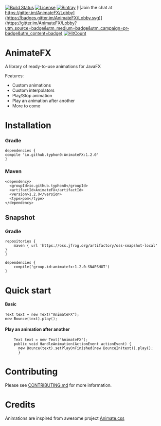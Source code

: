 [![Build Status](https://travis-ci.org/Typhon0/AnimateFX.svg?branch=master)](https://travis-ci.org/Typhon0/AnimateFX)
[![License](https://img.shields.io/badge/License-Apache%202.0-blue.svg)](https://opensource.org/licenses/Apache-2.0)
[![Bintray](https://api.bintray.com/packages/typhon0/AnimateFX/animatefx/images/download.svg)](https://bintray.com/typhon0/AnimateFX/animatefx)
[![Join the chat at https://gitter.im/AnimateFX/Lobby](https://badges.gitter.im/AnimateFX/Lobby.svg)](https://gitter.im/AnimateFX/Lobby?utm_source=badge&utm_medium=badge&utm_campaign=pr-badge&utm_content=badge)
[![HitCount](http://hits.dwyl.io/Typhon0/AnimateFX.svg)](http://hits.dwyl.io/Typhon0/AnimateFX)

# AnimateFX
A library of ready-to-use animations for JavaFX

Features:

* Custom animations
* Custom interpolators
* Play/Stop animation
* Play an animation after another 
* More to come

# Installation

### Gradle
```
dependencies {
compile 'io.github.typhon0:AnimateFX:1.2.0'
}
```
### Maven

```
<dependency>
  <groupId>io.github.typhon0</groupId>
  <artifactId>AnimateFX</artifactId>
  <version>1.2.0</version>
  <type>pom</type>
</dependency>
```
## Snapshot

### Gradle
```
repositories {
	maven { url 'https://oss.jfrog.org/artifactory/oss-snapshot-local' }
}

dependencies {
    compile('group.id:animatefx:1.2.0-SNAPSHOT')
}
```
# Quick start

#### Basic

```
Text text = new Text("AnimateFX");
new Bounce(text).play();
```

#### Play an animation after another

```
    Text text = new Text("AnimateFX");
    public void HandleAnimation(ActionEvent actionEvent) {
      new Bounce(text).setPlayOnFinished(new BounceIn(text)).play();
      }
```

# Contributing

Please see  [CONTRIBUTING.md](https://github.com/Typhon0/AnimateFX/blob/master/CONTRIBUTING.md) for more information.

# Credits

Animations are inspired from awesome project [Animate.css](https://github.com/daneden/animate.css)
